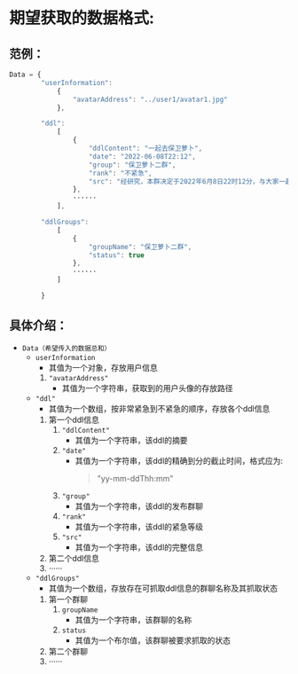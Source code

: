 # 期望获取的数据格式: 
## 范例：    
```javascript
Data = {
        "userInformation": 
            {
                "avatarAddress": "../user1/avatar1.jpg" 
            }, 

        "ddl":   
            [
                {
                    "ddlContent": "一起去保卫萝卜",  
                    "date": "2022-06-08T22:12",   
                    "group": "保卫萝卜二群",  
                    "rank": "不紧急", 
                    "src": "经研究，本群决定于2022年6月8日22时12分，与大家一起去保卫萝卜，收到请回复！" 
                },
                ······
            ],

        "ddlGroups": 
            [
                {  
                    "groupName": "保卫萝卜二群", 
                    "status": true
                }, 
                ······
            ]

        }
```
## 具体介绍：
+ `Data（希望传入的数据总和）`  
  + `userInformation`
    + 其值为一个对象，存放用户信息
    1. `"avatarAddress"` 
        + 其值为一个字符串，获取到的用户头像的存放路径
  + `"ddl"`
    + 其值为一个数组，按非常紧急到不紧急的顺序，存放各个ddl信息
    1. 第一个ddl信息
        1. `"ddlContent"`
           + 其值为一个字符串，该ddl的摘要
        2. `"date"`
           + 其值为一个字符串，该ddl的精确到分的截止时间，格式应为:  
              > "yy-mm-ddThh:mm"
        3. `"group"`
           + 其值为一个字符串，该ddl的发布群聊
        4. `"rank"`
           + 其值为一个字符串，该ddl的紧急等级
        5. `"src"`
           + 其值为一个字符串，该ddl的完整信息
    2. 第二个ddl信息
    3. ······
  + `"ddlGroups"`
    + 其值为一个数组，存放存在可抓取ddl信息的群聊名称及其抓取状态
    1. 第一个群聊
       1. `groupName`
          +  其值为一个字符串，该群聊的名称
       2. `status`
          +  其值为一个布尔值，该群聊被要求抓取的状态
    2. 第二个群聊
    3. ······